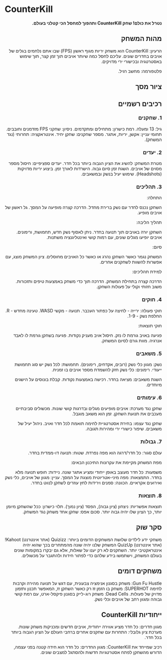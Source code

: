 # CounterKill
<div dir='rtl' lang='he'>


**נטרל את כולם! שחק CounterKill ותהפוך למחסל הכי קטלני בעולם.**

## מהות המשחק
הרעיון: CounterKill הוא משחק יריות מגוף ראשון (FPS) שבו אתם נלחמים בגלים של אויבים בחדרים שונים. עליכם לחסל כמה שיותר אויבים תוך זמן קצר, תוך שימוש באסטרטגיה ובכישורי ירי מדויקים.

פלטפורמה: מחשב רגיל.
## ציור מסך
## רכיבים רשמיים

### 1. שחקנים
גיל: 13 ומעלה.
רמת כישרון: מתחילים ומתקדמים.
ניסיון: שחקני FPS מזדמנים וחובבים.
תחומי עניין: אקשן, יריות, אתגר.
מספר שחקנים: שחקן יחיד.
אינטראקציה: תחרותי (נגד המשחק).

### 2. יעדים
מטרת המשחק: להשיג את הציון הגבוה ביותר בכל חדר.
יעדים ספציפיים:
חיסול מספר מסוים של אויבים.
השגת זמן סיום גבוה.
הישרדות לאורך זמן.
ביצוע יריות מדויקות (Headshots).
שימוש יעיל בנשק ובמשאבים.


### 3. תהליכים

התחלה:

השחקן נכנס לחדר עם נשק ברירת מחדל.
הדרכה קצרה מופיעה על המסך.
גל ראשון של אויבים מופיע.

תהליך הליבה:

השחקן יורה באויבים תוך תנועה בחדר.
ניתן לאסוף נשק חדש, תחמושת, ורימונים.
אויבים יופיעו מגלים שונים, עם רמות קושי ואינטליגנציה משתנות.

סיום:

המשחק נגמר כאשר השחקן נהרג או כאשר כל האויבים מחוסלים.
ציון המשחק מוצג, עם אפשרות להשוות לשחקנים אחרים.

למידת תהליכים:

הדרכה קצרה בתחילת המשחק.
הדרכה תוך כדי משחק באמצעות טיפים ותזכורות.
משוב חזותי וקולי על פעולות השחקן.

### 4. חוקים
חוקי פעולה:
ירייה - לחיצה על כפתור העכבר.
תנועה - מקשי WASD.
טעינה מחדש - R.
החלפת נשק - 1-9.

חוקי תוצאות:

פגיעה באויב גורמת לו נזק.
חיסול אויב מעניק נקודות.
פגיעה בשחקן גורמת לו לאבד אנרגיה.
מוות גורם לסיום המשחק.

### 5. משאבים
נשק: מגוון כלי נשק (רובים, אקדחים, רימונים).
תחמושת: לכל נשק יש סוג תחמושת ייעודי.
רימונים: כלי נשק חזק להשמדת מספר אויבים בו זמנית.

השגת משאבים:
מציאה בחדר.
רכישה באמצעות נקודות.
קבלת בונוסים על הישגים מיוחדים.

### 6. עימותים

שחקן נגד מערכת:
אויבים מופיעים מגלים ובדרגות קושי שונות.
מכשולים סביבתיים מעכבים את תנועת השחקן.
זמן הוא משאב מוגבל.

שחקן נגד עצמו:
בחירת אסטרטגיית לחימה תואמת לכל חדר ואויב.
ניהול יעיל של משאבים.
שיפור כישורי ירי ומהירות תגובה.


### 7. גבולות

עולם סגור: כל חדר/דרגה הוא מפה נפרדת.
שטוח: תנועה דו-ממדית בחדר.

מפת המשחק מקיימת את עקרונות התיכנון הבאים:

משמעות: כל חדר מעוצב באופן ייחודי ומציע אתגר שונה.
ניידות: חופש תנועה מלא בחדר.
התמצאות: מפה מיני-אטריוטית מוצגת על המסך.
עניין: מגוון של אויבים, כלי נשק ואירועים אקראיים.
הכוונה: סמנים וירידות לחץ עוזרים לשחקן לנווט בחדר.


### 8. תוצאות

תוצאות אפשריות: ניצחון (ציון גבוה), הפסד (ציון נמוך).
תלוי כישרון: ככל שהשחקן מיומן יותר, כך הציון שלו יהיה גבוה יותר.
סכום אפס: שחקן אחד משחק נגד המשחק.

## סקר שוק

משחקי ידע לילדים
שלושת המשחקים הדומים ביותר:
Quizizz (אתר אינטרנט)
Kahoot! (אתר אינטרנט)
QuizUp 
המשחק שלנו יהיה שונה מהמתחרים בכך שהוא יהיה אינטראקטיבי יותר. השחקנים לא רק יענו על שאלות, אלא גם יבקרו במקומות שונים בעולם המשחק, וישתמשו בידע שלהם כדי לפתור חידות ולהתגבר על מכשולים.

## משחקים דומים
Gun Fu Hustle: משחק בסגנון אנימציה צבעונית, עם דגש על תנועה מהירה וקרבות לחימה
SUPERHOT: משחק בו הזמן זז רק כאשר השחקן זז, המאפשר תכנון ותזמון מדויק של פעולות.
Dead Cells: משחק רוג-לייק בסגנון פיקסל-ארט, עם רמת קושי גבוהה ומגוון רחב של אויבים וכלי נשק.

## ייחודיות CounterKill

מגוון חדרים: כל חדר מציע אווירה ייחודית, אויבים חדשים ומכניקות משחק שונות.
מערכת ציון גלובלי: התחרות עם שחקנים אחרים ברחבי העולם על הציון הגבוה ביותר בכל חדר.

רכיב שמייחד את CounterKill:
מגוון החדרים: כל חדר הוא חידה קטנה בפני עצמה, הדורש מהשחקן לפתח אסטרטגיות חדשות ולהסתגל למצבים שונים.

</div>
